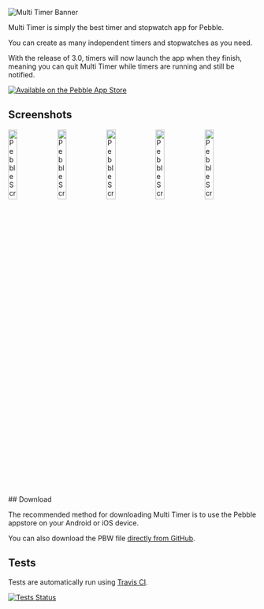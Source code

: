 ![Multi Timer Banner](https://raw.githubusercontent.com/smallstoneapps/multi-timer/master/marketing/banner_03.png)

Multi Timer is simply the best timer and stopwatch app for Pebble.

You can create as many independent timers and stopwatches as you need.

With the release of 3.0, timers will now launch the app when they finish, meaning you can quit Multi Timer while timers are running and still be notified.

[![Available on the Pebble App Store](http://pblweb.com/badge/52d30a1d19412b4d84000025/black/medium/)][1]

## Screenshots

<img src="https://raw.githubusercontent.com/smallstoneapps/multi-timer/master/marketing/screenshots/3.0/multi-timer_3.0_01.png" width="19%" alt="Pebble Screenshot #1" />
<img src="https://raw.githubusercontent.com/smallstoneapps/multi-timer/master/marketing/screenshots/3.0/multi-timer_3.0_02.png" width="19%" alt="Pebble Screenshot #2" />
<img src="https://raw.githubusercontent.com/smallstoneapps/multi-timer/master/marketing/screenshots/3.0/multi-timer_3.0_03.png" width="19%" alt="Pebble Screenshot #3" />
<img src="https://raw.githubusercontent.com/smallstoneapps/multi-timer/master/marketing/screenshots/3.0/multi-timer_3.0_04.png" width="19%" alt="Pebble Screenshot #4" />
<img src="https://raw.githubusercontent.com/smallstoneapps/multi-timer/master/marketing/screenshots/3.0/multi-timer_3.0_05.png" width="19%" alt="Pebble Screenshot #5" />
## Download

The recommended method for downloading Multi Timer is to use the Pebble appstore on your Android or iOS device.

You can also download the PBW file [directly from GitHub][download-pbw].

## Tests

Tests are automatically run using [Travis CI][2].


[![Tests Status](https://img.shields.io/travis/smallstoneapps/multi-timer.svg?style=flat-square&label=tests)][3]

[1]: https://apps.getpebble.com/applications/52d30a1d19412b4d84000025
[2]: https://travis-ci.org/
[3]: https://travis-ci.org/smallstoneapps/multi-timer/
[download-pbw]: https://github.com/smallstoneapps/multi-timer/releases/download/v2.3/multi-timer.pbw
